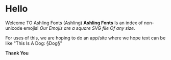 # Hello

Welcome TO Ashling Fonts (Ashling)
__Ashling Fonts__ Is an index of non-unicode emojis!
_Our Emojis are a square SVG file Of any size._

For uses of this, we are hoping to do an app/site where we hope text can be like "This Is A Dog: §Dog§"

__Thank You__
